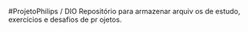 #ProjetoPhilips / DIO
Repositório  para armazenar arquiv os de estudo, exercícios e desafios de pr ojetos.  
